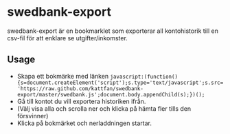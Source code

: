 swedbank-export
====

swedbank-export är en bookmarklet som exporterar all kontohistorik till en csv-fil för att enklare se utgifter/inkomster.

Usage
---

* Skapa ett bokmärke med länken `javascript:(function(){s=document.createElement('script');s.type='text/javascript';s.src='https://raw.github.com/kattfan/swedbank-export/master/swedbank.js';document.body.appendChild(s);})();`
* Gå till kontot du vill exportera historiken ifrån.
* (Välj visa alla och scrolla ner och klicka på hämta fler tills den försvinner)
* Klicka på bokmärket och nerladdningen startar.